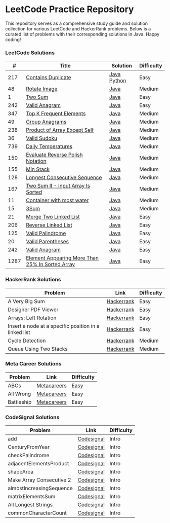 # LeetCode Practice Repository

This repository serves as a comprehensive study guide and solution collection for various LeetCode and HackerRank problems. Below is a curated list of problems with their corresponding solutions in Java. Happy coding!

### LeetCode Solutions

| # | Title | Solution | Difficulty |
|---| ----- | -------- | ---------- |
| 217 | [Contains Duplicate](https://leetcode.com/problems/contains-duplicate/) | [Java](./ContainsDuplicate.java) [Python](./217_Contains_Duplicates.py) | Easy | 
|  48 | [Rotate Image](https://leetcode.com/problems/rotate-image/) | [Java](./RotateImage.java) | Medium |
|  1  | [Two Sum](https://leetcode.com/problems/two-sum/) | [Java](./twoSum.java) | Easy |
| 242 | [Valid Anagram](https://leetcode.com/problems/valid-anagram/) | [Java](./ValidAnagram.java) | Easy | 
| 347 | [Top K Frequent Elements](https://leetcode.com/problems/top-k-frequent-elements/description/) | [Java](./TopKFrequentElements.java) | Medium |
| 49  | [Group Anagrams](https://leetcode.com/problems/group-anagrams/) | [Java](./groupAnagrams.java) | Medium |
| 238 | [Product of Array Except Self](https://leetcode.com/problems/product-of-array-except-self/) | [Java](./ProductExceptSelf.java) | Medium |
| 36  | [Valid Sudoku](https://leetcode.com/problems/valid-sudoku/description/) | [Java](./ValidSudoku.java) | Medium |
| 739 | [Daily Temperatures](https://leetcode.com/problems/daily-temperatures/) | [Java](./DailyTemp.java) | Medium |
| 150 | [Evaluate Reverse Polish Notation](https://leetcode.com/problems/evaluate-reverse-polish-notation/) | [Java](./ReversePolishNotation.java) | Medium |
| 155 |  [Min Stack](https://leetcode.com/problems/min-stack/) | [Java](./MinStack.java) | Medium |
| 128 | [Longest Consecutive Sequence](https://leetcode.com/problems/longest-consecutive-sequence/description/) | [Java](./LCS.java) | Medium |
| 167 | [Two Sum II - Input Array Is Sorted](https://leetcode.com/problems/two-sum-ii-input-array-is-sorted/) | [Java](./TwoSum2.java) | Medium | 
| 11  | [Container with most water](https://leetcode.com/problems/container-with-most-water/description/) | [Java](./ContainerWithMostWater.java) | Medium |
| 15  | [3Sum](https://leetcode.com/problems/3sum/description/) | [Java](./3Sum.java) | Medium |
| 21  | [Merge Two Linked List](https://leetcode.com/problems/merge-two-sorted-lists/submissions/) | [Java](./mergetwolinkedlist.java) | Easy |
| 206 | [Reverse Linked List](https://leetcode.com/problems/reverse-linked-list/description) | [Java](./ReverseLinkedList.java) | Easy |
| 125 | [Valid Palindrome](https://leetcode.com/problems/valid-palindrome/) | [Java](./ValidPalindrome.java) | Easy |
| 20  | [Valid Parentheses](https://leetcode.com/problems/valid-parentheses/) | [Java](./validParentheses.java) | Easy |
| 242 | [Valid Anagram](https://leetcode.com/problems/valid-anagram/) | [Java](./ValidAnagram.java) | Easy | 
| 1287 | [Element Appearing More Than 25% In Sorted Array](https://leetcode.com/problems/element-appearing-more-than-25-in-sorted-array/description/?envType=daily-question&envId=2023-12-11) | [Java](./elementMoreThen25prcInArray.java) | Easy |

### HackerRank Solutions

| Problem | Link | Difficulty |
| ----- | -------- | ---------- |
| A Very Big Sum | [Hackerrank](https://www.hackerrank.com/challenges/a-very-big-sum/problem) | Easy |
| Designer PDF Viewer | [Hackerrank](https://www.hackerrank.com/challenges/designer-pdf-viewer/problem) | Easy |
| Arrays: Left Rotation | [Hackerrank](https://www.hackerrank.com/challenges/ctci-array-left-rotation/problem) | Easy |
| Insert a node at a specific position in a linked list | [Hackerrank](https://www.hackerrank.com/challenges/insert-a-node-at-a-specific-position-in-a-linked-list/problem) | Easy |
| Cycle Detection | [Hackerrank](https://www.hackerrank.com/challenges/detect-whether-a-linked-list-contains-a-cycle/problem) | Medium |
| Queue Using Two Stacks | [Hackerrank](https://www.hackerrank.com/challenges/queue-using-two-stacks/problem) | Medium |

### Meta Career Solutions

| Problem | Link | Difficulty |
| -------| ----- | ---------- |
| ABCs | [Metacareers](https://www.metacareers.com/profile/coding_puzzles/?puzzle=513411323351554) | Easy |
| All Wrong | [Metacareers](https://www.metacareers.com/profile/coding_puzzles/?puzzle=1082217288848574) | Easy |
| Battleship | [Metacareers](https://www.metacareers.com/profile/coding_puzzles/?puzzle=3641006936004915) | Easy |

### CodeSignal Solutions

| Problem | Link | Difficulty |
| ------- | ---- | ---------- |
| add | [Codesignal](https://app.codesignal.com/arcade/intro/level-1/jwr339Kq6e3LQTsfa) | Intro |
| CenturyFromYear | [Codesignal](https://app.codesignal.com/arcade/intro/level-1/egbueTZRRL5Mm4TXN) | Intro |
| checkPalindrome | [Codesignal](https://app.codesignal.com/arcade/intro/level-1/s5PbmwxfECC52PWyQ) | Intro |
| adjacentElementsProduct | [Codesignal](https://app.codesignal.com/arcade/intro/level-2/xzKiBHjhoinnpdh6m) | Intro |
| shapeArea | [Codesignal](https://app.codesignal.com/arcade/intro/level-2/yuGuHvcCaFCKk56rJ) | Intro |
| Make Array Consecutive 2 | [Codesignal](https://app.codesignal.com/arcade/intro/level-2/bq2XnSr5kbHqpHGJC) | Intro |
| almostIncreasingSequence | [Codesignal](https://app.codesignal.com/arcade/intro/level-2/2mxbGwLzvkTCKAJMG) | Intro |
| matrixElementsSum | [Codesignal](https://app.codesignal.com/arcade/intro/level-2/xskq4ZxLyqQMCLshr) | Intro |
| All Longest Strings | [Codesignal](https://app.codesignal.com/arcade/intro/level-3/fzsCQGYbxaEcTr2bL) | Intro |
| commonCharacterCount | [Codesignal](https://app.codesignal.com/arcade/intro/level-3/JKKuHJknZNj4YGL32) | Intro |
